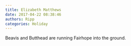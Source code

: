 ```yaml
---
title: Elizabeth Matthews
date: 2017-04-22 08:38:46
authors: Ripp
categories: Holiday
---
```


 Beavis and Butthead are running Fairhope into the ground.